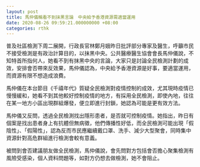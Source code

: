 ```yaml
---
layout: post
title: 馬仲儀稱看不到抹黑言論　中央給予香港資源需適當運用
date: 2020-08-26 09:59:21.000000000 +08:00
categories: rthk
---
```


普及社區檢測下周二展開，行政長官林鄭月娥昨日批評部分專家及醫生，呼籲市民不接受檢測是有政治計算目的，以抹黑中央。公共醫療醫生協會會長馬仲儀說，不知特首所指何人，她看不到有抹黑中央的言論，大家只是討論全民檢測計劃的成效，安排會否帶來反效果，馬仲儀認為，中央給予香港資源是好事，要適當運用，而資源有限不想造成浪費。

馬仲儀在本台節目《千禧年代》質疑全民檢測對疫情控制的成效，尤其現時疫情已慢慢緩和，她看不到其他較好控制疫情的地方，有採用全民檢測，即使內地，往往在某一地方小區出現群組爆發，便立即進行封鎖，她認為可能是更有效方法。

馬仲儀又反問，透過全民檢測找出隱形患者，是否就可控制疫情。她指出，昨日有個案是找出患者身上有抗體但無病徵，他們傳播性好低，而全民檢測可能出現「假陰性」、「假陽性」，認為反而市民應繼續戴口罩、洗手、減少大型聚會，同時集中資源針對高危群組進行檢測會較有意義。

被問到會否建議朋友做全民檢測，馬仲儀說，會先問對方包括會否擔心聚集檢測有風險受感染，個人資料問題等，如對方仍想去做檢測，她不會阻止。
